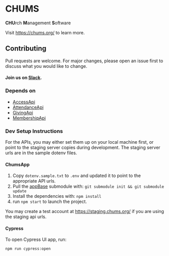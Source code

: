 # CHUMS
**CHU**rch **M**anagement **S**oftware

Visit <a href="https://chums.org/">https://chums.org/</a> to learn more.

## Contributing
Pull requests are welcome. For major changes, please open an issue first to discuss what you would like to change.
#### Join us on [Slack](https://join.slack.com/t/livechurchsolutions/shared_invite/zt-i88etpo5-ZZhYsQwQLVclW12DKtVflg).

### Depends on
* [AccessApi](https://github.com/LiveChurchSolutions/AccessApi)
* [AttendanceApi](https://github.com/LiveChurchSolutions/AttendanceApi)
* [GivingApi](https://github.com/LiveChurchSolutions/GivingApi)
* [MembershipApi](https://github.com/LiveChurchSolutions/MembershipApi)

### Dev Setup Instructions
For the APIs, you may either set them up on your local machine first, or point to the staging server copies during development.  The staging server urls are in the sample dotenv files.

#### ChumsApp 
1. Copy `dotenv.sample.txt` to `.env` and updated it to point to the appropriate API urls. 
2. Pull the [appBase](https://github.com/LiveChurchSolutions/AppBase) submodule with: `git submodule init && git submodule update`
3. Install the dependencies with: `npm install`
4. run `npm start` to launch the project.

You may create a test account at https://staging.chums.org/ if you are using the staging api urls.

#### Cypress
To open Cypress UI app, run:
```
npm run cypress:open
```